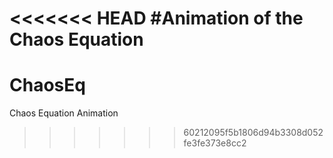 <<<<<<< HEAD
#Animation of the Chaos Equation 
=======
# ChaosEq
Chaos Equation Animation
>>>>>>> 60212095f5b1806d94b3308d052fe3fe373e8cc2
